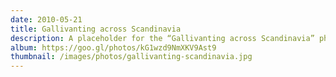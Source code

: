 ```yaml
---
date: 2010-05-21
title: Gallivanting across Scandinavia
description: A placeholder for the “Gallivanting across Scandinavia” photo album
album: https://goo.gl/photos/kG1wzd9NmXKV9Ast9
thumbnail: /images/photos/gallivanting-scandinavia.jpg
---
```

